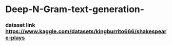 # Deep-N-Gram-text-generation-
### dataset link https://www.kaggle.com/datasets/kingburrito666/shakespeare-plays
